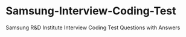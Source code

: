 # Samsung-Interview-Coding-Test
Samsung R&amp;D Institute Interview Coding Test Questions with Answers
